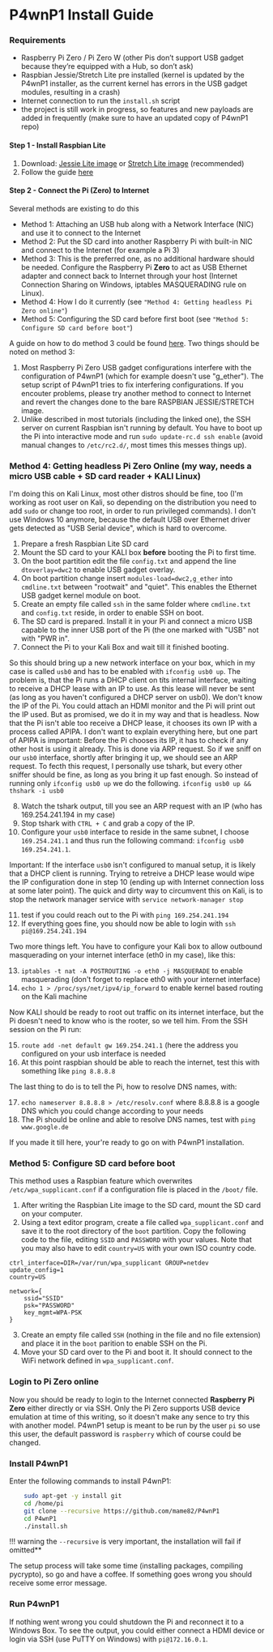 # P4wnP1 Install Guide

### Requirements
-   Raspberry Pi Zero / Pi Zero W (other Pis don’t support USB gadget because they’re equipped with a Hub, so don’t ask)
-   Raspbian Jessie/Stretch Lite pre installed (kernel is updated by the P4wnP1 installer, as the current kernel has errors in the USB gadget modules, resulting in a crash)
-   Internet connection to run the `install.sh` script
-   the project is still work in progress, so features and new payloads are added in frequently (make sure to have an updated copy of P4wnP1 repo)

#### Step 1 - Install Raspbian Lite
 1.  Download:
 [Jessie Lite image](http://downloads.raspberrypi.org/raspbian_lite/images/raspbian_lite-2017-07-05/)
 or
 [Stretch Lite image](https://www.raspberrypi.org/downloads/raspbian/) (recommended)
 2. Follow the guide [here](https://www.raspberrypi.org/documentation/installation/installing-images/README.md)

#### Step 2 - Connect the Pi (Zero) to Internet

Several methods are existing to do this

 - Method 1: Attaching an USB hub along with a Network Interface (NIC) and use it to connect to the Internet
 - Method 2: Put the SD card into another Raspberry Pi with built-in NIC and connect to the Internet (for example a Pi 3)
 - Method 3: This is the preferred one, as no additional hardware should be needed. Configure the Raspberry Pi **Zero** to act as USB Ethernet adapter and connect back to Internet through your host (Internet Connection Sharing on Windows, iptables MASQUERADING rule on Linux).
 - Method 4: How I do it currently (see `"Method 4: Getting headless Pi Zero online"`)
 - Method 5: Configuring the SD card before first boot (see `"Method 5: Configure SD card before boot"`)

A guide on how to do method 3 could be found [here](http://www.circuitbasics.com/raspberry-pi-zero-ethernet-gadget/). Two things should be noted on method 3:

1. Most Raspberry Pi Zero USB gadget configurations interfere with the configuration of P4wnP1 (which for example doesn't use "g_ether"). The setup script of P4wnP1 tries to fix interfering configurations. If you encouter problems, please try another method to connect to Internet and revert the changes done to the bare RASPBIAN JESSIE/STRETCH image.
2. Unlike described in most tutorials (including the linked one), the SSH server on current Raspbian isn't running by default. You have to boot up the Pi into interactive mode and run `sudo update-rc.d ssh enable` (avoid manual changes to `/etc/rc2.d/`, most times this messes things up).

### Method 4: Getting headless Pi Zero Online (my way, needs a micro USB cable + SD card reader + KALI Linux)

I'm doing this on Kali Linux, most other distros should be fine, too (I'm working as root user on Kali, so depending on the distribution you need to add `sudo` or change too root, in order to run privileged commands). I don't use Windows 10 anymore, because the default USB over Ethernet driver gets detected as "USB Serial device", which is hard to overcome.
1. Prepare a fresh Raspbian Lite SD card
2. Mount the SD card to your KALI box **before** booting the Pi to first time.
3. On the boot partition edit the file `config.txt` and append the line `dtoverlay=dwc2` to enable USB gadget overlay.
4. On boot partition change insert `modules-load=dwc2,g_ether` into `cmdline.txt` between "rootwait" and "quiet". This enables the Ethernet USB gadget kernel module on boot.
5. Create an empty file called `ssh` in the same folder where `cmdline.txt` and `config.txt` reside, in order to enable SSH on boot.
6. The SD card is prepared. Install it in your Pi and connect a micro USB capable to the inner USB port of the Pi (the one marked with "USB" not with "PWR in".
7. Connect the Pi to your Kali Box and wait till it finished booting.

So this should bring up a new network interface on your box, which in my case is called `usb0` and has to be enabled with `ifconfig usb0 up`. The problem is, that the Pi runs a DHCP client on títs internal interface, waiting to receive a DHCP lease with an IP to use. As this lease will never be sent (as long as you haven't configured a DHCP server on usb0). We don't know the IP of the Pi. You could attach an HDMI monitor and the Pi will print out the IP used. But as promised, we do it in my way and that is headless.
Now that the Pi isn't able too receive a DHCP lease, it chooses its own IP with a process called APIPA. I don't want to explain everything here, but one part of APIPA is important: Before the Pi chooses its IP, it has to check if any other host is using it already. This is done via ARP request. So if we sniff on our `usb0` interface, shortly after bringing it up, we should see an ARP request. To fecth this request, I personally use tshark, but every other sniffer should be fine, as long as you bring it up fast enough. So instead of running only `ifconfig usb0 up` we do the following.
`ifconfig usb0 up && thshark -i usb0`

8. Watch the tshark output, till you see an ARP request with an IP (who has 169.254.241.194 in my case)
9. Stop tshark with `CTRL + C` and grab a copy of the IP.
10. Configure your `usb0` interface to reside in the same subnet, I choose `169.254.241.1` and thus run the following command:
`ifconfig usb0 169.254.241.1`.

Important: If the interface `usb0` isn't configured to manual setup, it is likely that a DHCP client is running. Trying to retreive a DHCP lease would wipe the IP configuration done in step 10 (ending up with Internet connection loss at some later point). The quick and dirty way to circumvent this on Kali, is to stop the network manager service with `service network-manager stop`

11. test if you could reach out to the Pi with `ping 169.254.241.194`
12. If everything goes fine, you should now be able to login with `ssh pi@169.254.241.194`

Two more things left. You have to configure your Kali box to allow outbound masquerading on your internet interface (eth0 in my case), like this:

13. `iptables -t nat -A POSTROUTING -o eth0 -j MASQUERADE` to enable masquerading (don't forget to replace eth0 with your internet interface)
14. `echo 1 > /proc/sys/net/ipv4/ip_forward` to enable kernel based routing on the Kali machine

Now KALI should be ready to root out traffic on its internet interface, but the Pi doesn't need to know who is the rooter, so we tell him. From the SSH session on the Pi run:

15. `route add -net default gw 169.254.241.1` (here the address you configured on your usb interface is needed
16. At this point raspbian should be able to reach the internet, test this with something like `ping 8.8.8.8`

The last thing to do is to tell the Pi, how to resolve DNS names, with:

17. `echo nameserver 8.8.8.8 > /etc/resolv.conf` where 8.8.8.8 is a google DNS which you could change according to your needs
18. The Pi should be online and able to resolve DNS names, test with `ping www.google.de`

If you made it till here, your're ready to go on with P4wnP1 installation.

### Method 5: Configure SD card before boot
This method uses a Raspbian feature which overwrites `/etc/wpa_supplicant.conf` if a configuration file is placed in the `/boot/` file.
1. After writing the Raspbian Lite image to the SD card, mount the SD card on your computer.
2. Using a text editor program, create a file called `wpa_supplicant.conf` and save it to the root directory of the `boot` partition. Copy the following code to the file, editing `SSID` and `PASSWORD` with your values. Note that you may also have to edit `country=US` with your own ISO country code.

```
ctrl_interface=DIR=/var/run/wpa_supplicant GROUP=netdev
update_config=1
country=US

network={
    ssid="SSID"
    psk="PASSWORD"
    key_mgmt=WPA-PSK
}
```

3. Create an empty file called `SSH` (nothing in the file and no file extension) and place it in the `boot` parition to enable SSH on the Pi.
4. Move your SD card over to the Pi and boot it. It should connect to the WiFi network defined in `wpa_supplicant.conf`.


### Login to Pi Zero online

Now you should be ready to login to the Internet connected **Raspberry Pi Zero** either directly or via SSH. Only the Pi Zero supports USB device emulation at time of this writing, so it doesn't make any sence to try this with another model.
P4wnP1 setup is meant to be run by the user `pi` so use this user, the default password is `raspberry` which of course could be changed.

### Install P4wnP1

Enter the following commands to install P4wnP1:
``` sh
    sudo apt-get -y install git
    cd /home/pi
    git clone --recursive https://github.com/mame82/P4wnP1
    cd P4wnP1
    ./install.sh
```
!!! warning
    the `--recursive` is very important, the installation will fail if omitted**

The setup process will take some time (installing packages, compiling pycrypto), so go and have a coffee.
If something goes wrong you should receive some error message.

### Run P4wnP1

If nothing went wrong you could shutdown the Pi and reconnect it to a Windows Box.
To see the output, you could either connect a HDMI device or login via SSH (use PuTTY on Windows) with `pi@172.16.0.1`.
